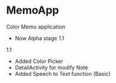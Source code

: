 # MemoApp
Color Memo application 
- Now Alpha stage 1.1

1.1
- Added Color Picker
- DetailActivity for modify Note
- Added Speech to Text function (Basic)
